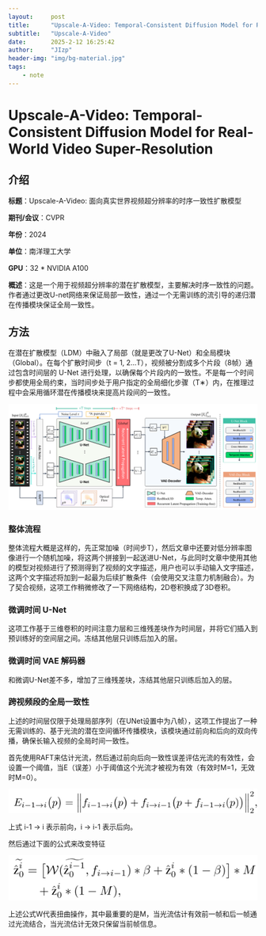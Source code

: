 ```yaml
---
layout:     post
title:      "Upscale-A-Video: Temporal-Consistent Diffusion Model for Real-World Video Super-Resolution"
subtitle:   "Upscale-A-Video"
date:       2025-2-12 16:25:42
author:     "JIzp"
header-img: "img/bg-material.jpg"
tags:
    - note
---
```


# Upscale-A-Video: Temporal-Consistent Diffusion Model for Real-World Video Super-Resolution

## 介绍

**标题**：Upscale-A-Video: 面向真实世界视频超分辨率的时序一致性扩散模型

**期刊/会议**：CVPR

**年份**：2024

**单位**：南洋理工大学

**GPU**：32 * NVIDIA A100

**概述**：这是一个用于视频超分辨率的潜在扩散模型，主要解决时序一致性的问题。作者通过更改U-net网络来保证局部一致性，通过一个无需训练的流引导的递归潜在传播模块保证全局一致性。

## 方法



在潜在扩散模型（LDM）中融入了局部（就是更改了U-Net）和全局模块（Global）。在每个扩散时间步（t = 1, 2...T），视频被分割成多个片段（8帧）通过包含时间层的 U-Net 进行处理，以确保每个片段内的一致性。不是每一个时间步都使用全局约束，当时间步处于用户指定的全局细化步骤（T∗）内，在推理过程中会采用循环潜在传播模块来提高片段间的一致性。

![image-20250211132144031](/img/uv01.png)

### 整体流程

整体流程大概是这样的，先正常加噪（时间步T），然后文章中还要对低分辨率图像进行一个随机加噪，将这两个拼接到一起送进U-Net，与此同时文章中使用其他的模型对视频进行了预测得到了视频的文字描述，用户也可以手动输入文字描述，这两个文字描述将加到一起最为后续扩散条件（会使用交叉注意力机制融合）。为了契合视频，这项工作稍微修改了一下网络结构，2D卷积换成了3D卷积。

### 微调时间 U-Net

这项工作基于三维卷积的时间注意力层和三维残差块作为时间层，并将它们插入到预训练好的空间层之间。冻结其他层只训练后加入的层。

### 微调时间 VAE 解码器

和微调U-Net差不多，增加了三维残差块，冻结其他层只训练后加入的层。

### 跨视频段的全局一致性

上述的时间层仅限于处理局部序列（在UNet设置中为八帧），这项工作提出了一种无需训练的、基于光流的潜在空间循环传播模块，该模块通过前向和后向的双向传播，确保长输入视频的全局时间一致性。

首先使用RAFT来估计光流，然后通过前向后向一致性误差评估光流的有效性，会设置一个阈值，当E（误差）小于阈值这个光流才被视为有效（有效时M=1，无效时M=0）。

![image-20250211171839352](/img/uv02.png)

上式 i-1 -> i 表示前向，i -> i-1 表示后向。

然后通过下面的公式来改变特征

![image-20250211171813841](/img/uv03.png)

上述公式W代表扭曲操作，其中最重要的是M，当光流估计有效前一帧和后一帧通过光流结合，当光流估计无效只保留当前帧信息。

